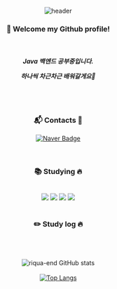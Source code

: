 <div align="center">
  
![header](https://capsule-render.vercel.app/api?type=waving&height=200&color=658dcf&text=riqua%20-%20end&fontColor=ADD9FE&fontSize=60&animation=fadeIn)

  
### :wave: Welcome my Github profile!

<br/>
<h5>Java 백엔드 공부중입니다.</P><P>하나씩 차근차근 배워갈게요🤯</h5>
<br/><br/>
  
### :mailbox_with_mail: Contacts 📧 <br>
[![Naver Badge](https://img.shields.io/badge/Naver-03C75A?style=flat-square&logo=Naver&logoColor=white&link=mailto:riqua1@naver.com)](mailto:riqua1@naver.com)
<br/><br/><br/>
### 📚  Studying :fire:
<br/>
<img src="https://img.shields.io/badge/JAVA-007396?style=for-the-badge&logo=java&logoColor=white">
<img src="https://img.shields.io/badge/HTML5-E34F26?style=for-the-badge&logo=HTML5&logoColor=white">
<img src="https://img.shields.io/badge/Eclipse-2C2255?style=for-the-badge&logo=Eclipse%20IDE&logoColor=white">
<img src="https://img.shields.io/badge/github-181717?style=for-the-badge&logo=github&logoColor=white">
<br/><br/>
  
### :pencil2: Study log :fire:
  
<br/>
<br/>
  
![riqua-end GitHub stats](https://github-readme-stats.vercel.app/api?username=riqua-end&show_icons=true&theme=tokyonight)
<br/>
<br/>
[![Top Langs](https://github-readme-stats.vercel.app/api/top-langs/?username=riqua-end&layout=compact)](https://github.com/riqua-end/github-readme-stats)
</div>
